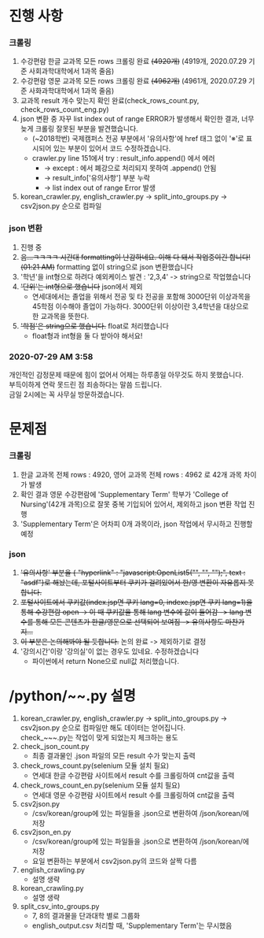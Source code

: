 # 진행 사항
### 크롤링
1. 수강편람 한글 교과목 모든 rows 크롤링 완료 ~~(4920개)~~ (4919개, 2020.07.29 기준 사회과학대학에서 1과목 줄음)
2. 수강편람 영문 교과목 모든 rows 크롤링 완료 ~~(4962개)~~ (4961개, 2020.07.29 기준 사화과학대학에서 1과목 줄음)
3. 교과목 result 개수 맞는지 확인 완료(check_rows_count.py, check_rows_count_eng.py)
4. json 변환 중 자꾸 list index out of range ERROR가 발생해서 확인한 결과, 너무 늦게 크롤링 잘못된 부분을 발견했습니다.
    - (~2018학번) 국제캠퍼스 전공 부분에서 '유의사항'에 href 태그 없이 '※'로 표시되어 있는 부분이 있어서 코드 수정하겠습니다.
    - crawler.py line 151에서 try : result_info.append() 에서 에러
        + -> except : 에서 폐강으로 처리되지 못하여 .append() 안됨
        + -> result_info['유의사항'] 부분 누락
        + -> list index out of range Error 발생
5. korean_crawler.py, english_crawler.py -> split_into_groups.py -> csv2json.py 순으로 컴파일

### json 변환
1. 진행 중
2. ~~음...ㅋㅋㅋㅋ 시간대 formatting이 난감하네요. 이해 다 돼서 작업중이긴 합니다!(01:21 AM)~~ formatting 없이 string으로 json 변환했습니다
3. '학년'을 int형으로 하려다 예외케이스 발견 : '2,3,4' -> string으로 작업했습니다
4. ~~'단위'는 int형으로 했습니다~~ json에서 제외
    - 연세대에서는 졸업을  위해서 전공 및 타 전공을 포함해 3000단위 이상과목을 45학점 이수해야 졸업이 가능하다. 3000단위 이상이란 3,4학년을 대상으로 한 교과목을 뜻한다.
5. ~~'학점'은 string으로 했습니다.~~ float로 처리했습니다
    - float형과 int형을 둘 다 받아야 해서요!
 
### 2020-07-29 AM 3:58
개인적인 감정문제 때문에 힘이 없어서 어제는 하루종일 아무것도 하지 못했습니다.<br>
부득이하게 연락 못드린 점 죄송하다는 말씀 드립니다.<br>
금일 2시에는 꼭 사무실 방문하겠습니다.


# 문제점
### 크롤링
1. 한글 교과목 전체 rows : 4920, 영어 교과목 전체 rows : 4962 로 42개 과목 차이가 발생
2. 확인 결과 영문 수강편람에 'Supplementary Term' 학부가 'College of Nursing'(42개 과목)으로 잘못 중복 기입되어 있어서, 제외하고 json 변환 작업 진행
3. 'Supplementary Term'은 어차피 0개 과목이라, json 작업에서 무시하고 진행할 예정

### json
1. ~~'유의사항' 부분을 { "hyperlink" : "javascript:OpenList5("", "", "");", text : "asdf"}로 해놨는데, 포털사이트부터 쿠키가 걸려있어서 한/영 변환이 자유롭지 못합니다.~~
2. ~~포털사이트에서 쿠키값(index.jsp면 쿠키 lang=0, indexe.jsp면 쿠키 lang=1)을 통해 수강편람 open -> 이 때 쿠키값을 통해 lang 변수에 값이 들어감 -> lang 변수를 통해 모든 콘텐츠가 한글/영문으로 선택되어 보여짐  -> 유의사항도 마찬가지...~~
3. ~~이 부분은 논의해봐야 될 듯합니다.~~ 논의 완료 -> 제외하기로 결정
4. '강의시간'이랑 '강의실'이 없는 경우도 있네요. 수정하겠습니다
    - 파이썬에서 return None으로 null값 처리했습니다.


# /python/~~.py 설명
1. korean_crawler.py, english_crawler.py -> split_into_groups.py -> csv2json.py 순으로 컴파일만 해도 데이터는 얻어집니다. <br>
check_~~~.py는 작업이 맞게 되었는지 체크하는 용도
2. check_json_count.py
    - 최종 결과물인 .json 파일의 모든 result 수가 맞는지 출력
3. check_rows_count.py(selenium 모듈 설치 필요)
    - 연세대 한글 수강편람 사이트에서 result 수를 크롤링하여 cnt값을 출력
4. check_rows_count_en.py(selenium 모듈 설치 필요)
    - 연세대 영문 수강편람 사이트에서 result 수를 크롤링하여 cnt값을 출력
5. csv2json.py
    - /csv/korean/group에 있는 파일들을 .json으로 변환하여 /json/korean/에 저장
6. csv2json_en.py
    - /csv/korean/group에 있는 파일들을 .json으로 변환하여 /json/korean/에 저장
    - 요일 변환하는 부분에서 csv2json.py의 코드와 살짝 다름
7. english_crawling.py
    - 설명 생략
8. korean_crawling.py
    - 설명 생략
9. split_csv_into_groups.py
    - 7, 8의 결과물을 단과대학 별로 그룹화
    - english_output.csv 처리할 때, 'Supplementary Term'는 무시했음